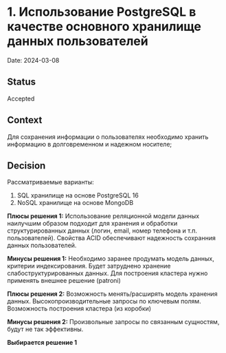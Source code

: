 # 1. Использование PostgreSQL в качестве основного хранилище данных пользователей

Date: 2024-03-08

## Status

Accepted

## Context

Для сохранения информации о пользователях необходимо хранить информацию в долговременном и надежном носителе;

## Decision

Рассматриваемые варианты:
1. SQL хранилище на основе PostgreSQL 16
2. NoSQL хранилище на основе MongoDB

**Плюсы решения 1:**
Использование реляционной модели данных наилучшим образом подходит для хранения и обработки структурированных данных (логин, email, номер телефона и т.п. пользователей). Свойства ACID обеспечивают надежность сохранния данных пользователей. 

**Минусы решения 1:**
Необходимо заранее продумать модель данных, критерии индексирования. Будет затруднено хранение слабоструктурированных данных. Для построения кластера нужно применять внешнее решение (patroni)

**Плюсы решения 2:**
Возможность менять/расширять модель хранения данных. Высокопроизводительные запросы по ключевым полям. Возможность построения кластера (из коробки)

**Минусы решения 2:**
Произвольные запросы по связанным сущностям, будут не так эффективны.

**Выбирается решение 1**
